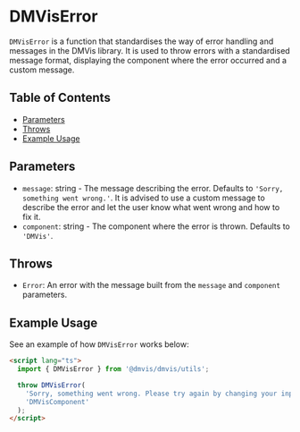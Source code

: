 # DMVisError

`DMVisError` is a function that standardises the way of error handling and messages in the DMVis library. It is used to throw errors with a standardised message format, displaying the component where the error occurred and a custom message.

## Table of Contents

- [Parameters](#parameters)
- [Throws](#throws)
- [Example Usage](#example-usage)

## Parameters

- `message`: string - The message describing the error. Defaults to `'Sorry, something went wrong.'`. It is advised to use a custom message to describe the error and let the user know what went wrong and how to fix it.
- `component`: string - The component where the error is thrown. Defaults to `'DMVis'`.

## Throws

- `Error`: An error with the message built from the `message` and `component` parameters.

## Example Usage

See an example of how `DMVisError` works below:

```html
<script lang="ts">
  import { DMVisError } from '@dmvis/dmvis/utils';

  throw DMVisError(
    'Sorry, something went wrong. Please try again by changing your input.',
    'DMVisComponent'
  );
</script>
```
